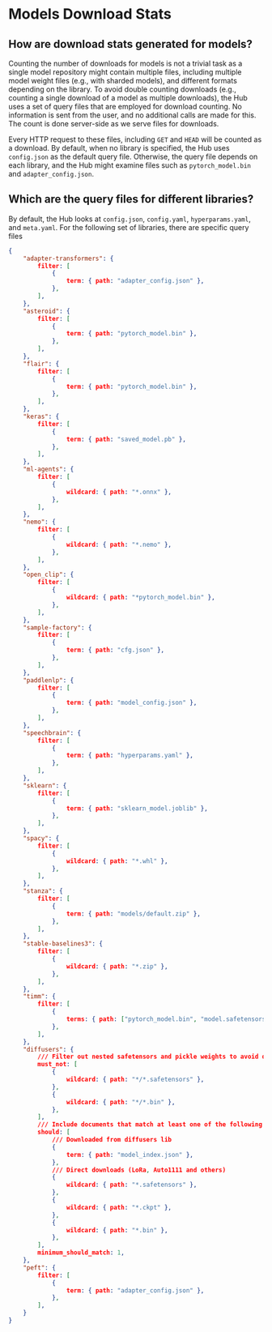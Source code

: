 # Models Download Stats

## How are download stats generated for models?

Counting the number of downloads for models is not a trivial task as a single model repository might contain multiple files, including multiple model weight files (e.g., with sharded models), and different formats depending on the library. To avoid double counting downloads (e.g., counting a single download of a model as multiple downloads), the Hub uses a set of query files that are employed for download counting. No information is sent from the user, and no additional calls are made for this. The count is done server-side as we serve files for downloads.

Every HTTP request to these files, including `GET` and `HEAD` will be counted as a download. By default, when no library is specified, the Hub uses `config.json` as the default query file. Otherwise, the query file depends on each library, and the Hub might examine files such as `pytorch_model.bin` and `adapter_config.json`. 

## Which are the query files for different libraries?

By default, the Hub looks at `config.json`, `config.yaml`, `hyperparams.yaml`, and `meta.yaml`. For the following set of libraries, there are specific query files

```json
{
    "adapter-transformers": {
        filter: [
            {
                term: { path: "adapter_config.json" },
            },
        ],
    },
    "asteroid": {
        filter: [
            {
                term: { path: "pytorch_model.bin" },
            },
        ],
    },
    "flair": {
        filter: [
            {
                term: { path: "pytorch_model.bin" },
            },
        ],
    },
    "keras": {
        filter: [
            {
                term: { path: "saved_model.pb" },
            },
        ],
    },
    "ml-agents": {
        filter: [
            {
                wildcard: { path: "*.onnx" },
            },
        ],
    },
    "nemo": {
        filter: [
            {
                wildcard: { path: "*.nemo" },
            },
        ],
    },
    "open_clip": {
        filter: [
            {
                wildcard: { path: "*pytorch_model.bin" },
            },
        ],
    },
    "sample-factory": {
        filter: [
            {
                term: { path: "cfg.json" },
            },
        ],
    },
    "paddlenlp": {
        filter: [
            {
                term: { path: "model_config.json" },
            },
        ],
    },
    "speechbrain": {
        filter: [
            {
                term: { path: "hyperparams.yaml" },
            },
        ],
    },
    "sklearn": {
        filter: [
            {
                term: { path: "sklearn_model.joblib" },
            },
        ],
    },
    "spacy": {
        filter: [
            {
                wildcard: { path: "*.whl" },
            },
        ],
    },
    "stanza": {
        filter: [
            {
                term: { path: "models/default.zip" },
            },
        ],
    },
    "stable-baselines3": {
        filter: [
            {
                wildcard: { path: "*.zip" },
            },
        ],
    },
    "timm": {
        filter: [
            {
                terms: { path: ["pytorch_model.bin", "model.safetensors"] },
            },
        ],
    },
    "diffusers": {
        /// Filter out nested safetensors and pickle weights to avoid double counting downloads from the diffusers lib
        must_not: [
            {
                wildcard: { path: "*/*.safetensors" },
            },
            {
                wildcard: { path: "*/*.bin" },
            },
        ],
        /// Include documents that match at least one of the following rules
        should: [
            /// Downloaded from diffusers lib
            {
                term: { path: "model_index.json" },
            },
            /// Direct downloads (LoRa, Auto1111 and others)
            {
                wildcard: { path: "*.safetensors" },
            },
            {
                wildcard: { path: "*.ckpt" },
            },
            {
                wildcard: { path: "*.bin" },
            },
        ],
        minimum_should_match: 1,
    },
    "peft": {
        filter: [
            {
                term: { path: "adapter_config.json" },
            },
        ],
    }
}
```
